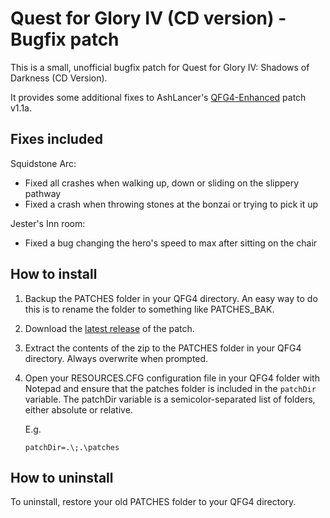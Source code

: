 # Quest for Glory IV (CD version) - Bugfix patch
This is a small, unofficial bugfix patch for Quest for Glory IV: Shadows of Darkness (CD Version).

It provides some additional fixes to AshLancer's [QFG4-Enhanced](https://github.com/AshLancer/QFG4-Enhanced) patch v1.1a.

## Fixes included
Squidstone Arc:
* Fixed all crashes when walking up, down or sliding on the slippery pathway
* Fixed a crash when throwing stones at the bonzai or trying to pick it up

Jester's Inn room:
* Fixed a bug changing the hero's speed to max after sitting on the chair

## How to install

1. Backup the PATCHES folder in your QFG4 directory. An easy way to do this is to rename the folder to something like PATCHES_BAK.

2. Download the [latest release](https://github.com/h3rmit-git/QFG4-Fixes/releases) of the patch.

3. Extract the contents of the zip to the PATCHES folder in your QFG4 directory. Always overwrite when prompted.

4. Open your RESOURCES.CFG configuration file in your QFG4 folder with Notepad and ensure that the patches folder is included in the ``patchDir`` variable. The patchDir variable is a semicolor-separated list of folders, either absolute or relative.
   
   E.g. 
   
   ``patchDir=.\;.\patches``
   
 ## How to uninstall

To uninstall, restore your old PATCHES folder to your QFG4 directory.
